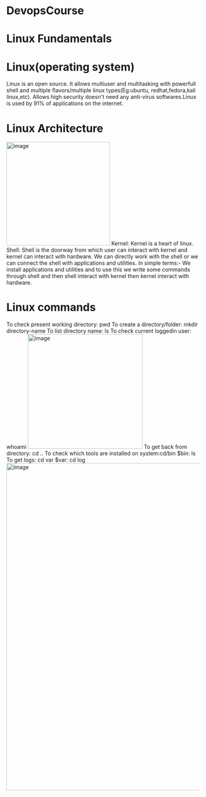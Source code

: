 # DevopsCourse
# Linux Fundamentals

# Linux(operating system)
Linux is an open source. It allows multiuser and multitasking with powerfull shell and multiple flavors/multiple linux types(Eg:ubuntu, redhat,fedora,kali linux,etc).
Allows high security doesn't need any anti-virus softwares.Linux is used by 91% of applications on the internet.
# Linux Architecture
<img width="270" alt="image" src="https://github.com/Nachiketa-A/DevopsCourse/assets/157089767/974312b5-ad14-40f9-bf89-bb59a3acdef4">
Kernel: Kernel is a heart of linux.
Shell: Shell is the doorway from which user can interact with kernel and kernel  can interact  with  hardware.
We can directly work with the shell or we can connect the shell with applications and utilities.
In simple terms:- We install applications and utilities and to use this we write some commands through shell and then shell interact
                  with kernel then kernel interact with hardware.

# Linux commands
To check present working directory: pwd
To create a directory/folder: mkdir directory-name
To list directory name: ls
To check current loggedin user: whoami
<img width="299" alt="image" src="https://github.com/Nachiketa-A/DevopsCourse/assets/157089767/27eae193-7e30-4926-b66c-422cde596f41">
To get back from directory: cd ..
To check which tools are installed on system:cd/bin   $bin: ls
To get logs: cd var  $var: cd log
<img width="853" alt="image" src="https://github.com/Nachiketa-A/DevopsCourse/assets/157089767/60cff883-69a5-47a2-860b-b27e67708352">



